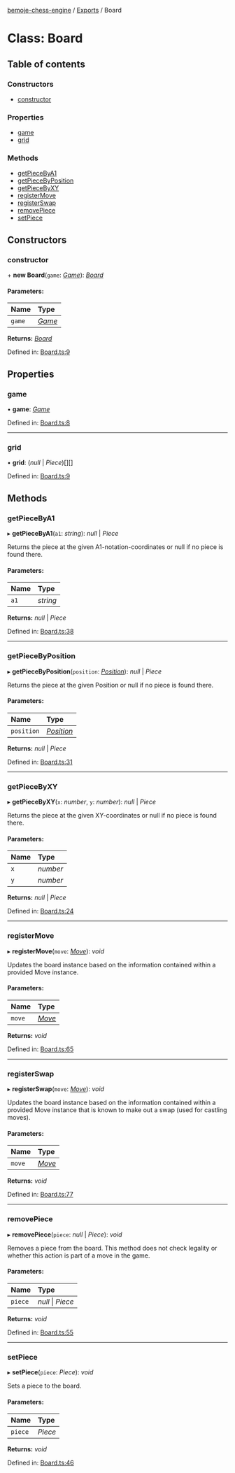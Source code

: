 [bemoje-chess-engine](../README.md) / [Exports](../modules.md) / Board

# Class: Board

## Table of contents

### Constructors

- [constructor](board.md#constructor)

### Properties

- [game](board.md#game)
- [grid](board.md#grid)

### Methods

- [getPieceByA1](board.md#getpiecebya1)
- [getPieceByPosition](board.md#getpiecebyposition)
- [getPieceByXY](board.md#getpiecebyxy)
- [registerMove](board.md#registermove)
- [registerSwap](board.md#registerswap)
- [removePiece](board.md#removepiece)
- [setPiece](board.md#setpiece)

## Constructors

### constructor

\+ **new Board**(`game`: [*Game*](game.md)): [*Board*](board.md)

#### Parameters:

Name | Type |
:------ | :------ |
`game` | [*Game*](game.md) |

**Returns:** [*Board*](board.md)

Defined in: [Board.ts:9](https://github.com/bemoje/chess/blob/fba4a91/src/Board.ts#L9)

## Properties

### game

• **game**: [*Game*](game.md)

Defined in: [Board.ts:8](https://github.com/bemoje/chess/blob/fba4a91/src/Board.ts#L8)

___

### grid

• **grid**: (*null* \| *Piece*)[][]

Defined in: [Board.ts:9](https://github.com/bemoje/chess/blob/fba4a91/src/Board.ts#L9)

## Methods

### getPieceByA1

▸ **getPieceByA1**(`a1`: *string*): *null* \| *Piece*

Returns the piece at the given A1-notation-coordinates or null if no piece is found there.

#### Parameters:

Name | Type |
:------ | :------ |
`a1` | *string* |

**Returns:** *null* \| *Piece*

Defined in: [Board.ts:38](https://github.com/bemoje/chess/blob/fba4a91/src/Board.ts#L38)

___

### getPieceByPosition

▸ **getPieceByPosition**(`position`: [*Position*](position.md)): *null* \| *Piece*

Returns the piece at the given Position or null if no piece is found there.

#### Parameters:

Name | Type |
:------ | :------ |
`position` | [*Position*](position.md) |

**Returns:** *null* \| *Piece*

Defined in: [Board.ts:31](https://github.com/bemoje/chess/blob/fba4a91/src/Board.ts#L31)

___

### getPieceByXY

▸ **getPieceByXY**(`x`: *number*, `y`: *number*): *null* \| *Piece*

Returns the piece at the given XY-coordinates or null if no piece is found there.

#### Parameters:

Name | Type |
:------ | :------ |
`x` | *number* |
`y` | *number* |

**Returns:** *null* \| *Piece*

Defined in: [Board.ts:24](https://github.com/bemoje/chess/blob/fba4a91/src/Board.ts#L24)

___

### registerMove

▸ **registerMove**(`move`: [*Move*](move.md)): *void*

Updates the board instance based on the information contained within a provided Move instance.

#### Parameters:

Name | Type |
:------ | :------ |
`move` | [*Move*](move.md) |

**Returns:** *void*

Defined in: [Board.ts:65](https://github.com/bemoje/chess/blob/fba4a91/src/Board.ts#L65)

___

### registerSwap

▸ **registerSwap**(`move`: [*Move*](move.md)): *void*

Updates the board instance based on the information contained within a provided Move instance that is known to make
out a swap (used for castling moves).

#### Parameters:

Name | Type |
:------ | :------ |
`move` | [*Move*](move.md) |

**Returns:** *void*

Defined in: [Board.ts:77](https://github.com/bemoje/chess/blob/fba4a91/src/Board.ts#L77)

___

### removePiece

▸ **removePiece**(`piece`: *null* \| *Piece*): *void*

Removes a piece from the board.
This method does not check legality or whether this action is part of a move in the game.

#### Parameters:

Name | Type |
:------ | :------ |
`piece` | *null* \| *Piece* |

**Returns:** *void*

Defined in: [Board.ts:55](https://github.com/bemoje/chess/blob/fba4a91/src/Board.ts#L55)

___

### setPiece

▸ **setPiece**(`piece`: *Piece*): *void*

Sets a piece to the board.

#### Parameters:

Name | Type |
:------ | :------ |
`piece` | *Piece* |

**Returns:** *void*

Defined in: [Board.ts:46](https://github.com/bemoje/chess/blob/fba4a91/src/Board.ts#L46)
